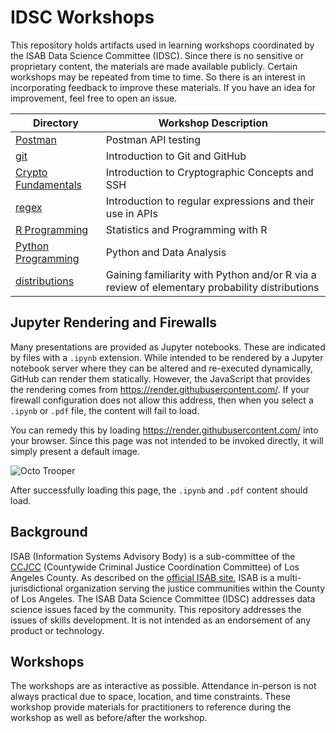 # IDSC Workshops

This repository holds artifacts used in learning workshops coordinated
by the ISAB Data Science Committee (IDSC).  Since there is no sensitive
or proprietary content, the materials are made available publicly.
Certain workshops may be repeated from time to time.  So there is an
interest in incorporating feedback to improve these materials.
If you have an idea for improvement, feel free to open an issue.

| Directory | Workshop Description                               |
|-----------|----------------------------------------------------|
| [Postman](postman/)| Postman API testing |
| [git](git/)| Introduction to Git and GitHub |
| [Crypto Fundamentals](crypto) | Introduction to Cryptographic Concepts and SSH |
| [regex](regex/)| Introduction to regular expressions and their use in APIs |
| [R Programming](ds/r/)| Statistics and Programming with R |
| [Python Programming](ds/python/)| Python and Data Analysis |
| [distributions](distributions/)| Gaining familiarity with Python and/or R via a review of elementary probability distributions|

## Jupyter Rendering and Firewalls

Many presentations are provided as Jupyter notebooks.
These are indicated by files with a `.ipynb` extension.
While intended to be rendered by a Jupyter notebook server where they
can be altered and re-executed dynamically,
GitHub can render them statically.  However, the JavaScript that
provides the rendering comes from https://render.githubusercontent.com/.
If your firewall configuration does not allow this address,
then when you select a `.ipynb` or `.pdf` file, the content will
fail to load.

You can remedy this by loading https://render.githubusercontent.com/
into your browser.  Since this page was not intended to be
invoked directly, it will simply present a default image.

![Octo Trooper](octotrooper.png)

After successfully loading this page, the `.ipynb` and `.pdf`
content should load.

## Background

ISAB (Information Systems Advisory Body) is a sub-committee of the
[CCJCC](http://ccjcc.lacounty.gov/)
(Countywide Criminal Justice Coordination Committee) of Los Angeles County.
As described on the
[official ISAB site](http://ccjcc.lacounty.gov/Subcommittees-Task-Forces/Information-Systems-Advisory-Board-ISAB),
ISAB is a multi-jurisdictional organization serving the justice communities
within the County of Los Angeles.  The ISAB Data Science Committee (IDSC) addresses
data science issues faced by the community.  This repository addresses
the issues of skills development.  It is not intended as an endorsement
of any product or technology.

## Workshops

The workshops are as interactive as possible.  Attendance in-person is
not always practical due to space, location, and time constraints.
These workshop provide materials for practitioners to reference during
the workshop as well as before/after the workshop.
